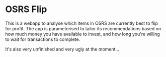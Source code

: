 # OSRS Flip

This is a webapp to analyse which items in OSRS are currently best to flip for profit.
The app is parameterised to tailor its recommendations based on how much money you have available to invest, and how long you're willing to wait for transactions to complete.

It's also very unfinished and very ugly at the moment...
